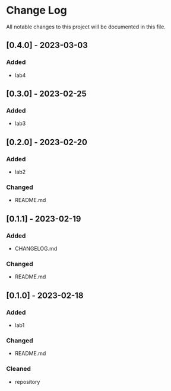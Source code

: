 # Change Log
All notable changes to this project will be documented in this file.

## [0.4.0] - 2023-03-03
### Added
- lab4

## [0.3.0] - 2023-02-25
### Added
- lab3

## [0.2.0] - 2023-02-20
### Added
- lab2
### Changed
- README.md

## [0.1.1] - 2023-02-19
### Added
- CHANGELOG.md
### Changed
- README.md

## [0.1.0] - 2023-02-18
### Added
- lab1
### Changed
- README.md
### Cleaned
- repository
